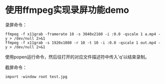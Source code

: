 # 使用ffmpeg实现录屏功能demo

录屏命令：

```
ffmpeg -f x11grab -framerate 10 -s 3840x2160 -i :0.0 -qscale 1 a.mp4 -y > /dev/null 2>&1
ffmpeg -f x11grab -s 1920x1080 -r 10 -t 10 -i :0.0 -qscale 1 out.mp4 -y > /dev/null 2>&1
```

使用popen运行命令，然后往打开的对应文件描述符中传入'q'以结束录制。

截屏命令：

```
import -window root test.jpg
```

